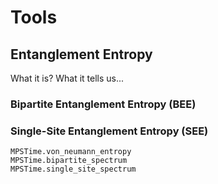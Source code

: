 # Tools


## Entanglement Entropy
What it is? What it tells us...
### Bipartite Entanglement Entropy (BEE)


### Single-Site Entanglement Entropy (SEE)

```@docs
MPSTime.von_neumann_entropy
MPSTime.bipartite_spectrum
MPSTime.single_site_spectrum
```
